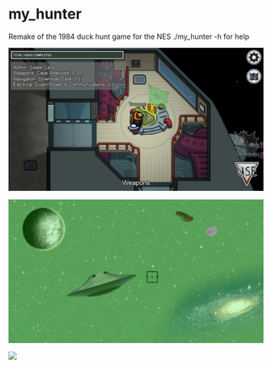 # my_hunter
Remake of the 1984 duck hunt game for the NES
./my_hunter -h for help

![](readMe/menu.png)

![](readMe/asteroid_1.png)

![](readMe/asteroid_2.png)
